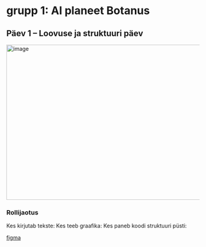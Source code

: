# grupp 1: AI planeet Botanus

## Päev 1 – Loovuse ja struktuuri päev

<img width="720" height="405" alt="image" src="https://github.com/user-attachments/assets/057017ea-7a33-4212-ad0c-2238d04f4a41" />

### Rollijaotus
Kes kirjutab tekste: 
Kes teeb graafika: 
Kes paneb koodi struktuuri püsti: 


[figma](https://www.figma.com/files/team/1555155921198097188/project/462527644/Team-project?fuid=1555156391311686425)
